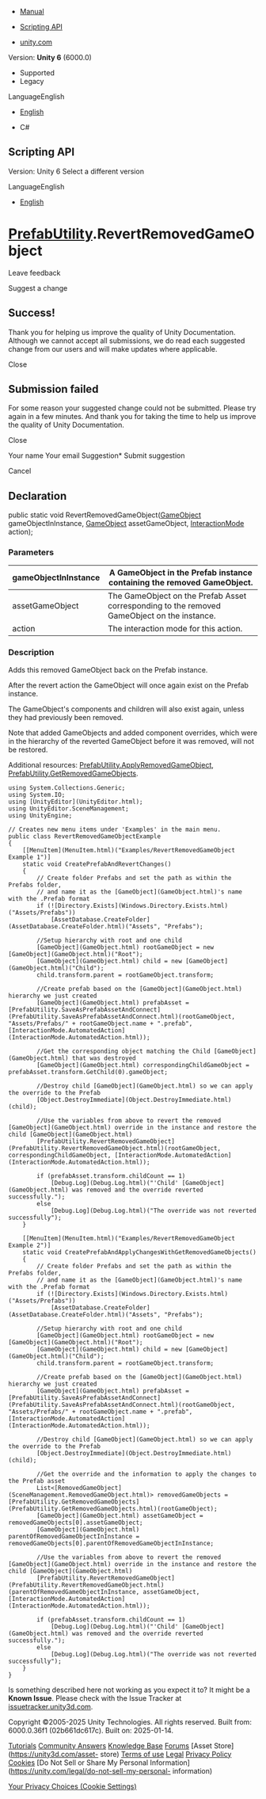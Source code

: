 [ ]()

  * [Manual](../Manual/index.html)
  * [Scripting API](../ScriptReference/index.html)

  * [unity.com](https://unity.com/)

Version: **Unity 6** (6000.0)

  * Supported
  * Legacy

LanguageEnglish

  * [English]()

  * C#

[ ](https://docs.unity3d.com)

## Scripting API

Version: Unity 6 Select a different version

LanguageEnglish

  * [English]()

#  [PrefabUtility](PrefabUtility.html).RevertRemovedGameObject

Leave feedback

Suggest a change

## Success!

Thank you for helping us improve the quality of Unity Documentation. Although
we cannot accept all submissions, we do read each suggested change from our
users and will make updates where applicable.

Close

## Submission failed

For some reason your suggested change could not be submitted. Please <a>try
again</a> in a few minutes. And thank you for taking the time to help us
improve the quality of Unity Documentation.

Close

Your name Your email Suggestion* Submit suggestion

Cancel

[ ]()

## Declaration

public static void RevertRemovedGameObject([GameObject](GameObject.html)
gameObjectInInstance, [GameObject](GameObject.html) assetGameObject,
[InteractionMode](InteractionMode.html) action);

### Parameters

gameObjectInInstance | A GameObject in the Prefab instance containing the removed GameObject.  
---|---  
assetGameObject | The GameObject on the Prefab Asset corresponding to the removed GameObject on the instance.  
action | The interaction mode for this action.  
  
### Description

Adds this removed GameObject back on the Prefab instance.

After the revert action the GameObject will once again exist on the Prefab
instance.  
  
The GameObject's components and children will also exist again, unless they
had previously been removed.  
  
Note that added GameObjects and added component overrides, which were in the
hierarchy of the reverted GameObject before it was removed, will not be
restored.  
  
Additional resources:
[PrefabUtility.ApplyRemovedGameObject](PrefabUtility.ApplyRemovedGameObject.html),
[PrefabUtility.GetRemovedGameObjects](PrefabUtility.GetRemovedGameObjects.html).

    
    
    using System.Collections.Generic;
    using System.IO;
    using [UnityEditor](UnityEditor.html);
    using UnityEditor.SceneManagement;
    using UnityEngine;  
      
    // Creates new menu items under 'Examples' in the main menu.
    public class RevertRemovedGameObjectExample
    {
        [[MenuItem](MenuItem.html)("Examples/RevertRemovedGameObject Example 1")]
        static void CreatePrefabAndRevertChanges()
        {
            // Create folder Prefabs and set the path as within the Prefabs folder,
            // and name it as the [GameObject](GameObject.html)'s name with the .Prefab format
            if (![Directory.Exists](Windows.Directory.Exists.html)("Assets/Prefabs"))
                [AssetDatabase.CreateFolder](AssetDatabase.CreateFolder.html)("Assets", "Prefabs");  
      
            //Setup hierarchy with root and one child
            [GameObject](GameObject.html) rootGameObject = new [GameObject](GameObject.html)("Root");
            [GameObject](GameObject.html) child = new [GameObject](GameObject.html)("Child");
            child.transform.parent = rootGameObject.transform;  
      
            //Create prefab based on the [GameObject](GameObject.html) hierarchy we just created
            [GameObject](GameObject.html) prefabAsset = [PrefabUtility.SaveAsPrefabAssetAndConnect](PrefabUtility.SaveAsPrefabAssetAndConnect.html)(rootGameObject, "Assets/Prefabs/" + rootGameObject.name + ".prefab", [InteractionMode.AutomatedAction](InteractionMode.AutomatedAction.html));  
      
            //Get the corresponding object matching the Child [GameObject](GameObject.html) that was destroyed
            [GameObject](GameObject.html) correspondingChildGameObject = prefabAsset.transform.GetChild(0).gameObject;  
      
            //Destroy child [GameObject](GameObject.html) so we can apply the override to the Prefab
            [Object.DestroyImmediate](Object.DestroyImmediate.html)(child);  
      
            //Use the variables from above to revert the removed [GameObject](GameObject.html) override in the instance and restore the child [GameObject](GameObject.html)
            [PrefabUtility.RevertRemovedGameObject](PrefabUtility.RevertRemovedGameObject.html)(rootGameObject, correspondingChildGameObject, [InteractionMode.AutomatedAction](InteractionMode.AutomatedAction.html));  
      
            if (prefabAsset.transform.childCount == 1)
                [Debug.Log](Debug.Log.html)("'Child' [GameObject](GameObject.html) was removed and the override reverted successfully.");
            else
                [Debug.Log](Debug.Log.html)("The override was not reverted successfully");
        }  
      
        [[MenuItem](MenuItem.html)("Examples/RevertRemovedGameObject Example 2")]
        static void CreatePrefabAndApplyChangesWithGetRemovedGameObjects()
        {
            // Create folder Prefabs and set the path as within the Prefabs folder,
            // and name it as the [GameObject](GameObject.html)'s name with the .Prefab format
            if (![Directory.Exists](Windows.Directory.Exists.html)("Assets/Prefabs"))
                [AssetDatabase.CreateFolder](AssetDatabase.CreateFolder.html)("Assets", "Prefabs");  
      
            //Setup hierarchy with root and one child
            [GameObject](GameObject.html) rootGameObject = new [GameObject](GameObject.html)("Root");
            [GameObject](GameObject.html) child = new [GameObject](GameObject.html)("Child");
            child.transform.parent = rootGameObject.transform;  
      
            //Create prefab based on the [GameObject](GameObject.html) hierarchy we just created
            [GameObject](GameObject.html) prefabAsset = [PrefabUtility.SaveAsPrefabAssetAndConnect](PrefabUtility.SaveAsPrefabAssetAndConnect.html)(rootGameObject, "Assets/Prefabs/" + rootGameObject.name + ".prefab", [InteractionMode.AutomatedAction](InteractionMode.AutomatedAction.html));  
      
            //Destroy child [GameObject](GameObject.html) so we can apply the override to the Prefab
            [Object.DestroyImmediate](Object.DestroyImmediate.html)(child);  
      
            //Get the override and the information to apply the changes to the Prefab asset
            List<[RemovedGameObject](SceneManagement.RemovedGameObject.html)> removedGameObjects = [PrefabUtility.GetRemovedGameObjects](PrefabUtility.GetRemovedGameObjects.html)(rootGameObject);
            [GameObject](GameObject.html) assetGameObject = removedGameObjects[0].assetGameObject;
            [GameObject](GameObject.html) parentOfRemovedGameObjectInInstance = removedGameObjects[0].parentOfRemovedGameObjectInInstance;  
      
            //Use the variables from above to revert the removed [GameObject](GameObject.html) override in the instance and restore the child [GameObject](GameObject.html)
            [PrefabUtility.RevertRemovedGameObject](PrefabUtility.RevertRemovedGameObject.html)(parentOfRemovedGameObjectInInstance, assetGameObject, [InteractionMode.AutomatedAction](InteractionMode.AutomatedAction.html));  
      
            if (prefabAsset.transform.childCount == 1)
                [Debug.Log](Debug.Log.html)("'Child' [GameObject](GameObject.html) was removed and the override reverted successfully.");
            else
                [Debug.Log](Debug.Log.html)("The override was not reverted successfully");
        }
    }
    

Is something described here not working as you expect it to? It might be a
**Known Issue**. Please check with the Issue Tracker at
[issuetracker.unity3d.com](https://issuetracker.unity3d.com).

Copyright ©2005-2025 Unity Technologies. All rights reserved. Built from:
6000.0.36f1 (02b661dc617c). Built on: 2025-01-14.

[Tutorials](https://unity3d.com/learn) [Community
Answers](https://answers.unity3d.com) [Knowledge
Base](https://support.unity3d.com/hc/en-us)
[Forums](https://forum.unity3d.com) [Asset Store](https://unity3d.com/asset-
store) [Terms of use](https://docs.unity3d.com/Manual/TermsOfUse.html)
[Legal](https://unity.com/legal) [Privacy
Policy](https://unity.com/legal/privacy-policy)
[Cookies](https://unity.com/legal/cookie-policy) [Do Not Sell or Share My
Personal Information](https://unity.com/legal/do-not-sell-my-personal-
information)

[Your Privacy Choices (Cookie Settings)](javascript:void\(0\);)

